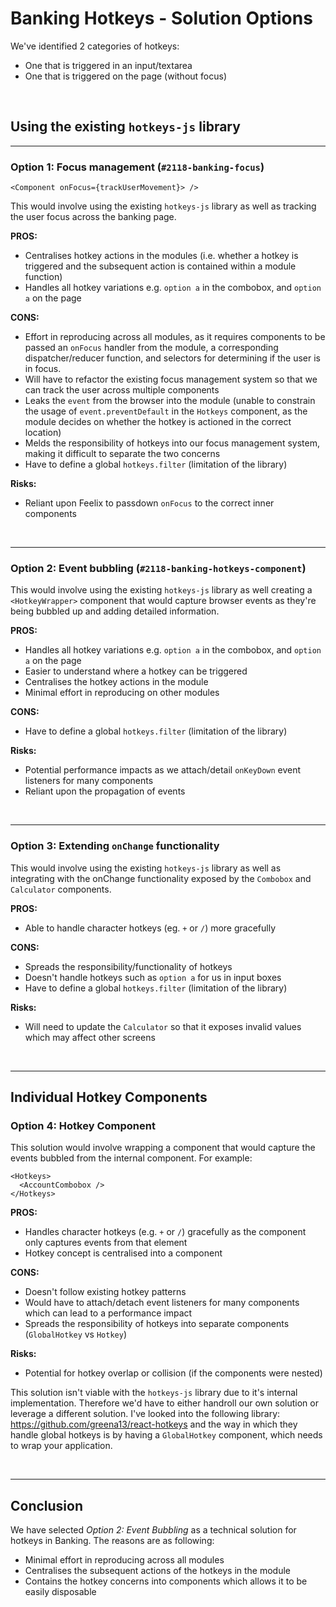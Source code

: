 # Banking Hotkeys - Solution Options

We've identified 2 categories of hotkeys:
  - One that is triggered in an input/textarea
  - One that is triggered on the page (without focus)
  
<br/>

## **Using the existing `hotkeys-js` library**

---

### Option 1: Focus management (`#2118-banking-focus`)

```
<Component onFocus={trackUserMovement}> />
```

This would involve using the existing `hotkeys-js` library as well as tracking the user focus 
across the banking page.

**PROS:**
- Centralises hotkey actions in the modules (i.e. whether a hotkey is triggered and the subsequent action is contained within a module function)
- Handles all hotkey variations e.g. `option a` in the combobox, and `option a` on the page

**CONS:**
- Effort in reproducing across all modules, as it requires components to be passed an `onFocus` handler from the module, a corresponding dispatcher/reducer function, and selectors for determining if the user is in focus.
- Will have to refactor the existing focus management system so that we can track the user across multiple components
- Leaks the `event` from the browser into the module (unable to constrain the usage of `event.preventDefault` in the `Hotkeys` component, as the module decides on whether the hotkey is actioned in the correct location)
- Melds the responsibility of hotkeys into our focus management system, making it difficult to separate the two concerns
- Have to define a global `hotkeys.filter` (limitation of the library)

**Risks:**
- Reliant upon Feelix to passdown `onFocus` to the correct inner components

<br/>

---

### Option 2: Event bubbling (`#2118-banking-hotkeys-component`)

This would involve using the existing `hotkeys-js` library as well creating a `<HotkeyWrapper>` component
that would capture browser events as they're being bubbled up and adding detailed information.

**PROS:**
- Handles all hotkey variations e.g. `option a` in the combobox, and `option a` on the page
- Easier to understand where a hotkey can be triggered
- Centralises the hotkey actions in the module
- Minimal effort in reproducing on other modules

**CONS:**
- Have to define a global `hotkeys.filter` (limitation of the library)


**Risks:**
- Potential performance impacts as we attach/detail `onKeyDown` event listeners for many components
- Reliant upon the propagation of events

<br/>

---

### Option 3: Extending `onChange` functionality

This would involve using the existing `hotkeys-js` library as well as integrating with the onChange functionality exposed by the `Combobox` and `Calculator` components.

**PROS:**
- Able to handle character hotkeys (eg. `+` or `/`) more gracefully

**CONS:**
- Spreads the responsibility/functionality of hotkeys
- Doesn't handle hotkeys such as `option a` for us in input boxes
- Have to define a global `hotkeys.filter` (limitation of the library)

**Risks:**
- Will need to update the `Calculator` so that it exposes invalid values which may affect other screens

<br/>

---

## **Individual Hotkey Components**

### Option 4: Hotkey Component

This solution would involve wrapping a component that would capture the events bubbled from the internal component. For example: 

```
<Hotkeys>
  <AccountCombobox />
</Hotkeys>
```

**PROS:**  
- Handles character hotkeys (e.g. `+` or `/`) gracefully as the component only captures events from that element
- Hotkey concept is centralised into a component

**CONS:**
- Doesn't follow existing hotkey patterns
- Would have to attach/detach event listeners for many components which can lead to a performance impact
- Spreads the responsibility of hotkeys into separate components (`GlobalHotkey` vs `Hotkey`)

**Risks:**
- Potential for hotkey overlap or collision (if the components were nested)

This solution isn't viable with the `hotkeys-js` library due to it's internal implementation. Therefore we'd have to either handroll our own solution or leverage a different solution. I've looked into the following library: https://github.com/greena13/react-hotkeys and the way in which they handle global hotkeys is by having a `GlobalHotkey` component, which needs to wrap your application.

<br/>

---

## **Conclusion**

We have selected *Option 2: Event Bubbling* as a technical solution for hotkeys in Banking. The reasons are as following:
 - Minimal effort in reproducing across all modules
 - Centralises the subsequent actions of the hotkeys in the module
 - Contains the hotkey concerns into components which allows it to be easily disposable
